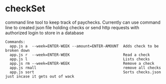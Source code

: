 # checkSet
command line tool to keep track of paychecks.
Currently can use command line to created json file holding checks
or send http requests with authorized login to store in a database

```
Commands:
  app.js a  --week=ENTER-WEEK --amount=ENTER-AMOUNT  Adds check to be broken down
  app.js r  --week=ENTER-WEEK                        Read a check
  app.js l                                           Lists checks
  app.js rm --week=ENTER-WEEK                        Remove a check
  app.js rmall                                       remove all checks
  app.js sort                                        Sorts checks.json just incase it gets out of wack

```
